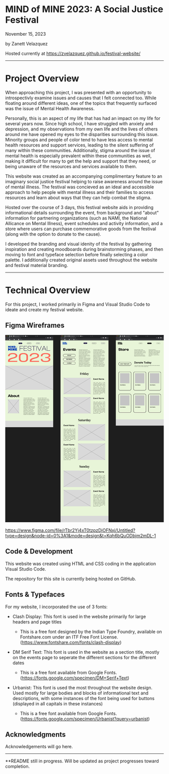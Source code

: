 # MIND of MINE 2023: A Social Justice Festival
November 15, 2023

by Zanett Velazquez

Hosted currently at https://zvelazquez.github.io/festival-website/

***
# Project Overview
When approaching this project, I was presented with an opportunity to introspectivly examine issues and causes that I felt connected too. While floating around different ideas, one of the topics that frequently surfaced was the issue of Mental Health Awareness. 

Personally, this is an aspect of my life that has had an impact on my life for several years now. Since high school, I have struggled with anxiety and depression, and my observations from my own life and the lives of others around me have opened my eyes to the disparities surrounding this issue. Minority groups and people of color tend to have less access to mental health resources and support services, leading to the silent suffering of many within these communities. Additionally, stigma around the issue of mental health is especially prevalent within these communities as well, making it difficult for many to get the help and support that they need, or being unaware of the resources and services available to them. 

This website was created as an accompanying complimentary feature to an imaginary social justice festival helping to raise awareness around the issue of mental illness. The festival was concieved as an ideal and accessible approach to help people with mental illness and their families to access resources and learn about ways that they can help combat the stigma.

Hosted over the course of 3 days, this festival website aids in providing informational details surrounding the event, from background and "about" information for partnering organizations (such as NAMI, the National Allicance on Mental Illness), event schedules and activity information, and a store where users can purchase commemorative goods from the festival (along with the option to donate to the cause). 

I developed the branding and visual idenity of the festival by gathering inspiration and creating moodboards during brainstorming phases, and then moving to font and typeface selection before finally selecting a color palette. I additionally created original assets used throughout the website and festival material branding.

***
# Technical Overview
For this project, I worked primarily in Figma and Visual Studio Code to ideate and create my festival website. 

## Figma Wireframes
<img src="img/Mind-Of-Mine_Wireframes.png">

https://www.figma.com/file/rTbr2Yj4xT0tzpzDjOFNxj/Untitled?type=design&node-id=0%3A1&mode=design&t=Kqh6bQuODbjm2mDL-1 

## Code & Development
This website was created using HTML and CSS coding in the application Visual Studio Code.

The repository for this site is currently being hosted on GitHub. 

## Fonts & Typefaces
For my website, I incorporated the use of 3 fonts:
* Clash Display: This font is used in the website primarily for large headers and page titles  
    * This is a free font designed by the Indian Type Foundry, available on Fontshare.com under an ITF Free Font License. (https://www.fontshare.com/fonts/clash-display)

* DM Serif Text: This font is used in the website as a section title, mostly on the events page to seperate the different sections for the different dates
    * This is a free font available from Google Fonts. (https://fonts.google.com/specimen/DM+Serif+Text)

* Urbanist: This font is used the most throughout the website design. Used mostly for large bodies and blocks of informational text and descriptions, with some instances of the font being used for buttons (displayed in all capitals in these instances)
    * This is a free font available from Google Fonts. (https://fonts.google.com/specimen/Urbanist?query=urbanist)

## Acknowledgments
Acknowledgements will go here.

***

**README still in progress. Will be updated as project progresses toward completion. 